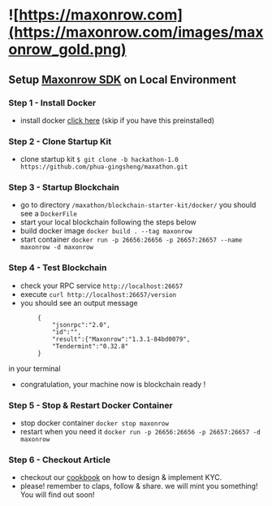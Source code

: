 # ![https://maxonrow.com](https://maxonrow.com/images/maxonrow_gold.png)

## Setup [Maxonrow SDK](https://github.com/maxonrow/mxw-sdk-js) on Local Environment

### Step 1 - Install Docker

- install docker [click here](https://docs.docker.com/engine/install/) (skip if you have this preinstalled)

### Step 2 - Clone Startup Kit

- clone startup kit `$ git clone -b hackathon-1.0 https://github.com/phua-gingsheng/maxathon.git`

### Step 3 - Startup Blockchain

- go to directory `/maxathon/blockchain-starter-kit/docker/` you should see a `DockerFile`
- start your local blockchain following the steps below
- build docker image `docker build . --tag maxonrow`
- start container `docker run -p 26656:26656 -p 26657:26657 --name maxonrow -d maxonrow`

### Step 4 - Test Blockchain

- check your RPC service `http://localhost:26657`
- execute `curl http://localhost:26657/version`
- you should see an output message 
```
        {
            "jsonrpc":"2.0",
            "id":"",
            "result":{"Maxonrow":"1.3.1-84bd0079",
            "Tendermint":"0.32.8"
        }
``` 
in your terminal
- congratulation, your machine now is blockchain ready !

### Step 5 - Stop & Restart Docker Container

- stop docker container `docker stop maxonrow`
- restart when you need it `docker run -p 26656:26656 -p 26657:26657 -d maxonrow`

### Step 6 - Checkout Article

- checkout our [cookbook](https://medium.com/) on how to design & implement KYC.
- please! remember to claps, follow & share. we will mint you something! You will find out soon!

